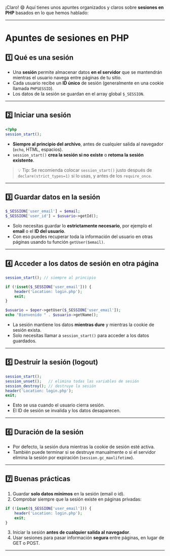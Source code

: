 ¡Claro! 😄 Aquí tienes unos apuntes organizados y claros sobre **sesiones en PHP** basados en lo que hemos hablado:

---

# **Apuntes de sesiones en PHP**

## **1️⃣ Qué es una sesión**

* Una **sesión** permite almacenar datos **en el servidor** que se mantendrán mientras el usuario navega entre páginas de tu sitio.
* Cada usuario recibe un **ID único** de sesión (generalmente en una cookie llamada `PHPSESSID`).
* Los datos de la sesión se guardan en el array global `$_SESSION`.

---

## **2️⃣ Iniciar una sesión**

```php
<?php
session_start();
```

* **Siempre al principio del archivo**, antes de cualquier salida al navegador (`echo`, HTML, espacios).
* `session_start()` **crea la sesión si no existe** o **retoma la sesión existente**.

> 💡 Tip: Se recomienda colocar `session_start()` justo después de `declare(strict_types=1)` si lo usas, y antes de los `require_once`.

---

## **3️⃣ Guardar datos en la sesión**

```php
$_SESSION['user_email'] = $email;
$_SESSION['user_id'] = $usuario->getId();
```

* Solo necesitas guardar lo **estrictamente necesario**, por ejemplo el **email** o el **ID del usuario**.
* Con eso puedes recuperar toda la información del usuario en otras páginas usando tu función `getUser($email)`.

---

## **4️⃣ Acceder a los datos de sesión en otra página**

```php
session_start(); // siempre al principio

if (!isset($_SESSION['user_email'])) {
    header('Location: login.php');
    exit;
}

$usuario = $oper->getUser($_SESSION['user_email']);
echo "Bienvenido " . $usuario->getName();
```

* La sesión mantiene los datos **mientras dure** y mientras la cookie de sesión exista.
* Solo necesitas llamar a `session_start()` para acceder a los datos guardados.

---

## **5️⃣ Destruir la sesión (logout)**

```php
session_start();
session_unset();   // elimina todas las variables de sesión
session_destroy(); // destruye la sesión
header('Location: login.php');
exit;
```

* Esto se usa cuando el usuario cierra sesión.
* El ID de sesión se invalida y los datos desaparecen.

---

## **6️⃣ Duración de la sesión**

* Por defecto, la sesión dura mientras la cookie de sesión esté activa.
* También puede terminar si se destruye manualmente o si el servidor elimina la sesión por expiración (`session.gc_maxlifetime`).

---

## **7️⃣ Buenas prácticas**

1. Guardar **solo datos mínimos** en la sesión (email o id).
2. Comprobar siempre que la sesión existe en páginas privadas:

```php
if (!isset($_SESSION['user_email'])) {
    header('Location: login.php');
    exit;
}
```

3. Iniciar la sesión **antes de cualquier salida al navegador**.
4. Usar sesiones para pasar información **segura** entre páginas, en lugar de GET o POST.

---

